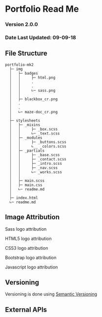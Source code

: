 # Portfolio Read Me
### Version 2.0.0
### Date Last Updated: 09-09-18

## File Structure

```
portfolio-mk2
  ├─ img
  │   ├─ badges
  │   │     ├─ html.png
  │   │     .
  │   │     .
  │   │     ∟─ sass.png
  │   │
  │   ├─ blackbox_cr.png
  │   . 
  │   . 
  │   ∟─ maze-doc_cr.png
  │
  ├─ stylesheets
  │   ├─ _mixins
  │   │     ├─ _box.scss
  │   │     ∟─ _text.scss
  │   ├─ _modules
  │   │     ├─ _buttons.scss
  │   │     ∟__ _colors.scss
  │   ├─ _partials
  │   │     ├─ _base.scss
  │   │     ├─ _contact.scss
  │   │     ├─ _intro.scss
  │   │     ├─ _nav.scss
  │   │     ∟─ _works.scss
  │   │
  │   ├─ main.scss
  │   ├─ main.css
  │   ∟─ readme.md
  │
  ├─ index.html
  ∟─ readme.md

```

## Image Attribution


Sass logo attribution

HTML5 logo attribution

CSS3 logo attribution

Bootstrap logo attribution

Javascript logo attribution

## Versioning

Versioning is done using [Semantic Versioning]()

## External APIs

